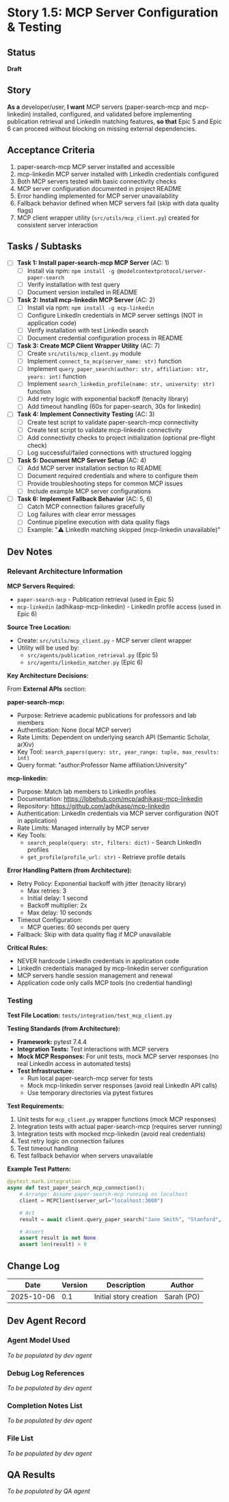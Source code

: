 # Story 1.5: MCP Server Configuration & Testing

## Status

**Draft**

## Story

**As a** developer/user,
**I want** MCP servers (paper-search-mcp and mcp-linkedin) installed, configured, and validated before implementing publication retrieval and LinkedIn matching features,
**so that** Epic 5 and Epic 6 can proceed without blocking on missing external dependencies.

## Acceptance Criteria

1. paper-search-mcp MCP server installed and accessible
2. mcp-linkedin MCP server installed with LinkedIn credentials configured
3. Both MCP servers tested with basic connectivity checks
4. MCP server configuration documented in project README
5. Error handling implemented for MCP server unavailability
6. Fallback behavior defined when MCP servers fail (skip with data quality flags)
7. MCP client wrapper utility (`src/utils/mcp_client.py`) created for consistent server interaction

## Tasks / Subtasks

- [ ] **Task 1: Install paper-search-mcp MCP Server** (AC: 1)
  - [ ] Install via npm: `npm install -g @modelcontextprotocol/server-paper-search`
  - [ ] Verify installation with test query
  - [ ] Document version installed in README

- [ ] **Task 2: Install mcp-linkedin MCP Server** (AC: 2)
  - [ ] Install via npm: `npm install -g mcp-linkedin`
  - [ ] Configure LinkedIn credentials in MCP server settings (NOT in application code)
  - [ ] Verify installation with test LinkedIn search
  - [ ] Document credential configuration process in README

- [ ] **Task 3: Create MCP Client Wrapper Utility** (AC: 7)
  - [ ] Create `src/utils/mcp_client.py` module
  - [ ] Implement `connect_to_mcp(server_name: str)` function
  - [ ] Implement `query_paper_search(author: str, affiliation: str, years: int)` function
  - [ ] Implement `search_linkedin_profile(name: str, university: str)` function
  - [ ] Add retry logic with exponential backoff (tenacity library)
  - [ ] Add timeout handling (60s for paper-search, 30s for linkedin)

- [ ] **Task 4: Implement Connectivity Testing** (AC: 3)
  - [ ] Create test script to validate paper-search-mcp connectivity
  - [ ] Create test script to validate mcp-linkedin connectivity
  - [ ] Add connectivity checks to project initialization (optional pre-flight check)
  - [ ] Log successful/failed connections with structured logging

- [ ] **Task 5: Document MCP Server Setup** (AC: 4)
  - [ ] Add MCP server installation section to README
  - [ ] Document required credentials and where to configure them
  - [ ] Provide troubleshooting steps for common MCP issues
  - [ ] Include example MCP server configurations

- [ ] **Task 6: Implement Fallback Behavior** (AC: 5, 6)
  - [ ] Catch MCP connection failures gracefully
  - [ ] Log failures with clear error messages
  - [ ] Continue pipeline execution with data quality flags
  - [ ] Example: "⚠️ LinkedIn matching skipped (mcp-linkedin unavailable)"

## Dev Notes

### Relevant Architecture Information

**MCP Servers Required:**
- `paper-search-mcp` - Publication retrieval (used in Epic 5)
- `mcp-linkedin` (adhikasp-mcp-linkedin) - LinkedIn profile access (used in Epic 6)

**Source Tree Location:**
- Create: `src/utils/mcp_client.py` - MCP server client wrapper
- Utility will be used by:
  - `src/agents/publication_retrieval.py` (Epic 5)
  - `src/agents/linkedin_matcher.py` (Epic 6)

**Key Architecture Decisions:**

From **External APIs** section:

**paper-search-mcp:**
- Purpose: Retrieve academic publications for professors and lab members
- Authentication: None (local MCP server)
- Rate Limits: Dependent on underlying search API (Semantic Scholar, arXiv)
- Key Tool: `search_papers(query: str, year_range: tuple, max_results: int)`
- Query format: "author:Professor Name affiliation:University"

**mcp-linkedin:**
- Purpose: Match lab members to LinkedIn profiles
- Documentation: https://lobehub.com/mcp/adhikasp-mcp-linkedin
- Repository: https://github.com/adhikasp/mcp-linkedin
- Authentication: LinkedIn credentials via MCP server configuration (NOT in application)
- Rate Limits: Managed internally by MCP server
- Key Tools:
  - `search_people(query: str, filters: dict)` - Search LinkedIn profiles
  - `get_profile(profile_url: str)` - Retrieve profile details

**Error Handling Pattern (from Architecture):**
- Retry Policy: Exponential backoff with jitter (tenacity library)
  - Max retries: 3
  - Initial delay: 1 second
  - Backoff multiplier: 2x
  - Max delay: 10 seconds
- Timeout Configuration:
  - MCP queries: 60 seconds per query
- Fallback: Skip with data quality flag if MCP unavailable

**Critical Rules:**
- NEVER hardcode LinkedIn credentials in application code
- LinkedIn credentials managed by mcp-linkedin server configuration
- MCP servers handle session management and renewal
- Application code only calls MCP tools (no credential handling)

### Testing

**Test File Location:** `tests/integration/test_mcp_client.py`

**Testing Standards (from Architecture):**
- **Framework:** pytest 7.4.4
- **Integration Tests:** Test interactions with MCP servers
- **Mock MCP Responses:** For unit tests, mock MCP server responses (no real LinkedIn access in automated tests)
- **Test Infrastructure:**
  - Run local paper-search-mcp server for tests
  - Mock mcp-linkedin server responses (avoid real LinkedIn API calls)
  - Use temporary directories via pytest fixtures

**Test Requirements:**
1. Unit tests for `mcp_client.py` wrapper functions (mock MCP responses)
2. Integration tests with actual paper-search-mcp (requires server running)
3. Integration tests with mocked mcp-linkedin (avoid real credentials)
4. Test retry logic on connection failures
5. Test timeout handling
6. Test fallback behavior when servers unavailable

**Example Test Pattern:**
```python
@pytest.mark.integration
async def test_paper_search_mcp_connection():
    # Arrange: Assume paper-search-mcp running on localhost
    client = MCPClient(server_url="localhost:3000")

    # Act
    result = await client.query_paper_search("Jane Smith", "Stanford", years=3)

    # Assert
    assert result is not None
    assert len(result) > 0
```

## Change Log

| Date | Version | Description | Author |
|------|---------|-------------|--------|
| 2025-10-06 | 0.1 | Initial story creation | Sarah (PO) |

## Dev Agent Record

### Agent Model Used

_To be populated by dev agent_

### Debug Log References

_To be populated by dev agent_

### Completion Notes List

_To be populated by dev agent_

### File List

_To be populated by dev agent_

## QA Results

_To be populated by QA agent_
